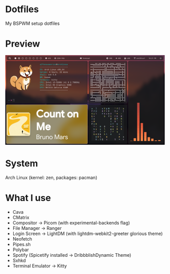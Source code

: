 # Dotfiles
My BSPWM setup dotfiles

# Preview
![Preview](./src/preview.png)

# System
Arch Linux (kernel: zen, packages: pacman)

# What I use 
  - Cava
  - CMatrix
  - Compositor -> Picom (with experimental-backends flag)
  - File Manager -> Ranger
  - Login Screen -> LightDM (with lightdm-webkit2-greeter glorious theme)
  - Neofetch
  - Pipes.sh
  - Polybar
  - Spotify (Spicetify installed -> DribbblishDynamic Theme)
  - Sxhkd
  - Terminal Emulator -> Kitty
